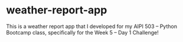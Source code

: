 # weather-report-app
This is a weather report app that I developed for my AIPI 503 – Python Bootcamp class, specifically for the Week 5 – Day 1 Challenge!
